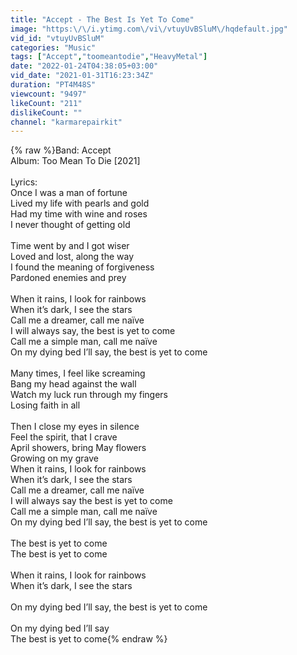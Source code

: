 ```yaml
---
title: "Accept - The Best Is Yet To Come"
image: "https:\/\/i.ytimg.com\/vi\/vtuyUvBSluM\/hqdefault.jpg"
vid_id: "vtuyUvBSluM"
categories: "Music"
tags: ["Accept","toomeantodie","HeavyMetal"]
date: "2022-01-24T04:38:05+03:00"
vid_date: "2021-01-31T16:23:34Z"
duration: "PT4M48S"
viewcount: "9497"
likeCount: "211"
dislikeCount: ""
channel: "karmarepairkit"
---
```

{% raw %}Band: Accept<br />Album: Too Mean To Die [2021]<br /><br />Lyrics:<br />Once I was a man of fortune<br />Lived my life with pearls and gold<br />Had my time with wine and roses<br />I never thought of getting old<br /><br />Time went by and I got wiser<br />Loved and lost, along the way<br />I found the meaning of forgiveness<br />Pardoned enemies and prey<br /><br />When it rains, I look for rainbows<br />When it’s dark, I see the stars<br />Call me a dreamer, call me naïve<br />I will always say, the best is yet to come<br />Call me a simple man, call me naïve<br />On my dying bed I’ll say, thе best is yet to come<br /><br />Many timеs, I feel like screaming<br />Bang my head against the wall<br />Watch my luck run through my fingers<br />Losing faith in all<br /><br />Then I close my eyes in silence<br />Feel the spirit, that I crave<br />April showers, bring May flowers<br />Growing on my grave<br />When it rains, I look for rainbows<br />When it’s dark, I see the stars<br />Call me a dreamer, call me naïve<br />I will always say the best is yet to come<br />Call me a simple man, call me naïve<br />On my dying bed I’ll say, the best is yet to come<br /><br />The best is yet to come<br />The best is yet to come<br /><br />When it rains, I look for rainbows<br />When it’s dark, I see the stars<br /><br />On my dying bed I’ll say, the best is yet to come<br /><br />On my dying bed I’ll say<br />The best is yet to come{% endraw %}
